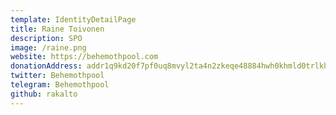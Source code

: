 ```yaml
---
template: IdentityDetailPage
title: Raine Toivonen
description: SPO
image: /raine.png
website: https://behemothpool.com
donationAddress: addr1q9kd20f7pf0uq8mvyl2ta4n2zkeqe48884hwh0khmld0trlkhuw75crdsrvspwnshjsszlzxwjvskmam7naw82z7hems7mymwt
twitter: Behemothpool
telegram: Behemothpool
github: rakalto
---
```

